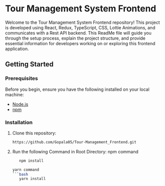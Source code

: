 # Tour Management System Frontend

Welcome to the Tour Management System Frontend repository! This project is developed using React, Redux, TypeScript, CSS, Lottie Animations, and communicates with a Rest API backend. This ReadMe file will guide you through the setup process, explain the project structure, and provide essential information for developers working on or exploring this frontend application.

## Getting Started

### Prerequisites

Before you begin, ensure you have the following installed on your local machine:

- [Node.js](https://nodejs.org/)
- [npm](https://www.npmjs.com/)

### Installation

1. Clone this repository:

   ```bash
   https://github.com/Gopala05/Tour-Management_Frontend.git

2. Run the following Command in Root Directory:
   npm command
   ```bash
      npm install
   
   yarn command
   ```bash
      yarn install
